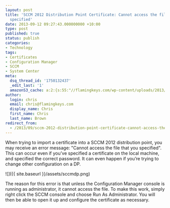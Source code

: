 ```yaml
---
layout: post
title: 'SCCM 2012 Distribution Point Certificate: Cannot access the file that you
  specified'
date: 2013-09-12 09:27:43.000000000 +10:00
type: post
published: true
status: publish
categories:
- Technology
tags:
- Certificates
- Configuration Manager
- SCCM
- System Center
meta:
  dsq_thread_id: '1750132437'
  _edit_last: '1'
  amazonS3_cache: a:2:{s:55:"//flamingkeys.com/wp-content/uploads/2013/09/sccmdp.png";i:401;s:63:"//flamingkeys.com/wp-content/uploads/2013/09/sccmdp-300x112.png";i:401;}
author:
  login: chris
  email: chris@flamingkeys.com
  display_name: Chris
  first_name: Chris
  last_name: Brown
redirect_from:
  - /2013/09/sccm-2012-distribution-point-certificate-cannot-access-the-file-that-you-specified/
---
```

When trying to import a certificate into a SCCM 2012 distribution point, you may receive an error message: "Cannot access the file that you specified". This can occur even if you’ve specified a certificate on the local machine, and specified the correct password. It can even happen if you’re trying to change other configuration on a DP.

![]({{ site.baseurl }}/assets/sccmdp.png)

The reason for this error is that unless the Configuration Manager console is running as administrator, it cannot access the file. To make this work, simply right click the SCCM console and choose Run As Administrator. You will then be able to open it up and configure the certificate as necessary.
